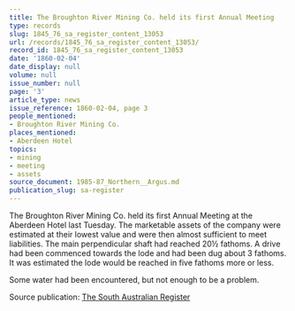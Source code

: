 ```yaml
---
title: The Broughton River Mining Co. held its first Annual Meeting
type: records
slug: 1845_76_sa_register_content_13053
url: /records/1845_76_sa_register_content_13053/
record_id: 1845_76_sa_register_content_13053
date: '1860-02-04'
date_display: null
volume: null
issue_number: null
page: '3'
article_type: news
issue_reference: 1860-02-04, page 3
people_mentioned:
- Broughton River Mining Co.
places_mentioned:
- Aberdeen Hotel
topics:
- mining
- meeting
- assets
source_document: 1985-87_Northern__Argus.md
publication_slug: sa-register
---
```


The Broughton River Mining Co. held its first Annual Meeting at the Aberdeen Hotel last Tuesday.  The marketable assets of the company were estimated at their lowest value and were then almost sufficient to meet liabilities.  The main perpendicular shaft had reached 20½ fathoms.  A drive had been commenced towards the lode and had been dug about 3 fathoms.  It was estimated the lode would be reached in five fathoms more or less.

Some water had been encountered, but not enough to be a problem.

Source publication: [The South Australian Register](/publications/sa-register/)

